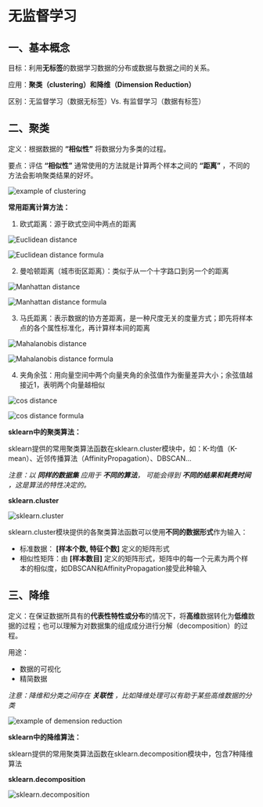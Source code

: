 # 无监督学习

## 一、基本概念

目标：利用**无标签**的数据学习数据的分布或数据与数据之间的关系。

应用：**聚类（clustering）**和**降维（Dimension Reduction）**

区别：无监督学习（数据无标签）Vs. 有监督学习（数据有标签）

## 二、聚类

定义：根据数据的 **“相似性”** 将数据分为多类的过程。

要点：评估 **“相似性”** 通常使用的方法就是计算两个样本之间的 **“距离”** ，不同的方法会影响聚类结果的好坏。

![example of clustering](Images/julei_example.png)

**常用距离计算方法：**

1. 欧式距离：源于欧式空间中两点的距离

![Euclidean distance](Images/oushi_distance1.png)

![Euclidean distance formula](Images/oushi_distance2.png)

2. 曼哈顿距离（城市街区距离）：类似于从一个十字路口到另一个的距离

![Manhattan distance](Images/mahadun_distance1.png)

![Manhattan distance formula](Images/mahadun_distance2.png)

3. 马氏距离：表示数据的协方差距离，是一种尺度无关的度量方式；即先将样本点的各个属性标准化，再计算样本间的距离

![Mahalanobis distance](Images/mashi_distance1.png)

![Mahalanobis distance formula](Images/mashi_distance2.png)

4. 夹角余弦：用向量空间中两个向量夹角的余弦值作为衡量差异大小；余弦值越接近1，表明两个向量越相似

![cos distance](Images/cos_distance1.png)

![cos distance formula](Images/cos_distance2.png)

**sklearn中的聚类算法：**

sklearn提供的常用聚类算法函数在sklearn.cluster模块中，如：K-均值（K-mean）、近邻传播算法（AffinityPropagation）、DBSCAN...

*注意：以 **同样的数据集** 应用于 **不同的算法**， 可能会得到 **不同的结果和耗费时间** ，这是算法的特性决定的。*

**sklearn.cluster**

![sklearn.cluster](Images/sklearn.cluster.png)

sklearn.cluster模块提供的各聚类算法函数可以使用**不同的数据形式**作为输入：

+ 标准数据： **[样本个数, 特征个数]** 定义的矩阵形式
+ 相似性矩阵：由 **[样本数目]** 定义的矩阵形式，矩阵中的每一个元素为两个样本的相似度，如DBSCAN和AffinityPropagation接受此种输入

## 三、降维

定义：在保证数据所具有的**代表性特性或分布**的情况下，将**高维**数据转化为**低维**数据的过程；也可以理解为对数据集的组成成分进行分解（decomposition）的过程。

用途：

+ 数据的可视化
+ 精简数据

*注意：降维和分类之间存在 **关联性** ，比如降维处理可以有助于某些高维数据的分类*

![example of demension reduction](Images/jiangwei_example.png)

**sklearn中的降维算法：**

sklearn提供的常用聚类算法函数在sklearn.decomposition模块中，包含7种降维算法

**sklearn.decomposition**

![sklearn.decomposition](Images/sklearn.decomposition.png)

